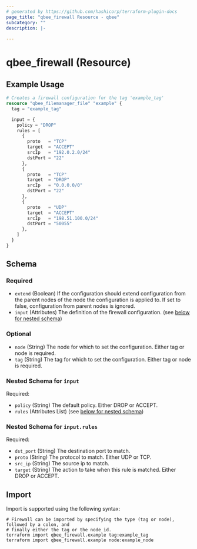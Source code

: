 ```yaml
---
# generated by https://github.com/hashicorp/terraform-plugin-docs
page_title: "qbee_firewall Resource - qbee"
subcategory: ""
description: |-
  
---
```


# qbee_firewall (Resource)



## Example Usage

```terraform
# Creates a firewall configuration for the tag 'example_tag'
resource "qbee_filemanager_file" "example" {
  tag = "example_tag"

  input = {
    policy = "DROP"
    rules = [
      {
        proto   = "TCP"
        target  = "ACCEPT"
        srcIp   = "192.0.2.0/24"
        dstPort = "22"
      },
      {
        proto   = "TCP"
        target  = "DROP"
        srcIp   = "0.0.0.0/0"
        dstPort = "22"
      },
      {
        proto   = "UDP"
        target  = "ACCEPT"
        srcIp   = "198.51.100.0/24"
        dstPort = "50055"
      },
    ]
  }
}
```

<!-- schema generated by tfplugindocs -->
## Schema

### Required

- `extend` (Boolean) If the configuration should extend configuration from the parent nodes of the node the configuration is applied to. If set to false, configuration from parent nodes is ignored.
- `input` (Attributes) The definition of the firewall configuration. (see [below for nested schema](#nestedatt--input))

### Optional

- `node` (String) The node for which to set the configuration. Either tag or node is required.
- `tag` (String) The tag for which to set the configuration. Either tag or node is required.

<a id="nestedatt--input"></a>
### Nested Schema for `input`

Required:

- `policy` (String) The default policy. Either DROP or ACCEPT.
- `rules` (Attributes List) (see [below for nested schema](#nestedatt--input--rules))

<a id="nestedatt--input--rules"></a>
### Nested Schema for `input.rules`

Required:

- `dst_port` (String) The destination port to match.
- `proto` (String) The protocol to match. Either UDP or TCP.
- `src_ip` (String) The source ip to match.
- `target` (String) The action to take when this rule is matched. Either DROP or ACCEPT.

## Import

Import is supported using the following syntax:

```shell
# Firewall can be imported by specifying the type (tag or node), followed by a colon, and
# finally either the tag or the node id.
terraform import qbee_firewall.example tag:example_tag
terraform import qbee_firewall.example node:example_node
```
